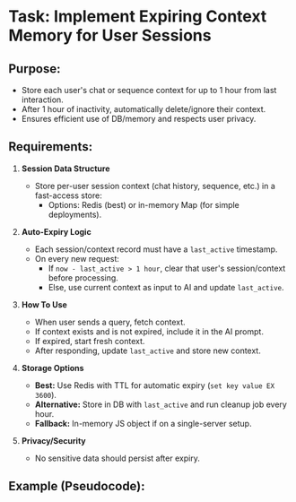 # Task: Implement Expiring Context Memory for User Sessions

## Purpose:
- Store each user's chat or sequence context for up to 1 hour from last interaction.
- After 1 hour of inactivity, automatically delete/ignore their context.
- Ensures efficient use of DB/memory and respects user privacy.

## Requirements:

1. **Session Data Structure**
   - Store per-user session context (chat history, sequence, etc.) in a fast-access store:
     - Options: Redis (best) or in-memory Map (for simple deployments).

2. **Auto-Expiry Logic**
   - Each session/context record must have a `last_active` timestamp.
   - On every new request:
     - If `now - last_active > 1 hour`, clear that user's session/context before processing.
     - Else, use current context as input to AI and update `last_active`.

3. **How To Use**
   - When user sends a query, fetch context.
   - If context exists and is not expired, include it in the AI prompt.
   - If expired, start fresh context.
   - After responding, update `last_active` and store new context.

4. **Storage Options**
   - **Best:** Use Redis with TTL for automatic expiry (`set key value EX 3600`).
   - **Alternative:** Store in DB with `last_active` and run cleanup job every hour.
   - **Fallback:** In-memory JS object if on a single-server setup.

5. **Privacy/Security**
   - No sensitive data should persist after expiry.

## Example (Pseudocode):
